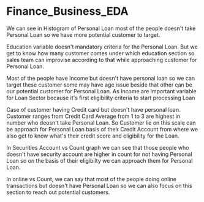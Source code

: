 # Finance_Business_EDA
We can see in Histogram of Personal Loan most of the people doesn't take Personal Loan so we have more potential customer to target.

Education variable doesn't mandatory criteria for the Personal Loan. But we get to know how many customer comes under which education section so sales team can improvise according to that while approaching customer for Personal Loan.

Most of the people have Income but doesn't have personal loan so we can target these customer some may have age issue beside that other can be our potential customer for Personal Loan. As Income are important variable for Loan Sector because it's first eligibility criteria to start processing Loan

Case of customer having Credit card but doesn't have personal loan. Customer ranges from Credit Card Average from 1 to 3 are highest in number who deosn't take Personal Loan. So Customer lie on this scale can be approach for Personal Loan basis of their Credit Account from where we also get to know what's their credit score and eligibility for the Loan.

In Securities Account vs Count graph we can see that those people who doesn't have security account are higher in count for not having Personal Loan so on the basis of their eligibilty we can approach them for Personal Loan.

In online vs Count, we can say that most of the people doing online transactions but doesn't have Personal Loan so we can also focus on this section to reach out potential customers.
